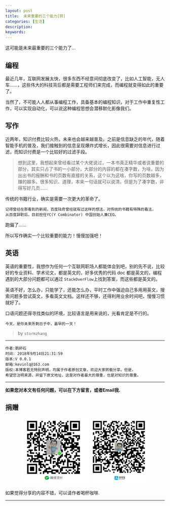 ```yaml
---
layout: post
title:  未来重要的三个能力[转]
categories: [生活]
description: 
keywords: 
---
```


这可能是未来最重要的三个能力了...


## 编程

最近几年，互联网发展太快，很多东西不经意间彻底改变了，比如人工智能，无人车……，这些伟大的科技背后都是需要工程师们来完成，而编程就变得如此的重要了。

当然了，不可能人人都从事编程工作，具备基本的编程知识，对于工作中重复性工作，可以实现自动化，可以说这种编程思想会潜移默化影像我们。

## 写作

近两年，知识付费比较火热，未来也会越来越普及。之前是信息缺乏的年代，随着智能手机的普及，我们接触到的信息呈现爆炸式增长，因此很需要对信息进行过滤，而知识付费是一个比较好的过滤手段。

>想到这里，我想起来曾经看过某个大佬说过，一本书真正精华或者说重要的部分，其实只占了书的一小部分，大部分的内容的都在凑字数，为啥，因为出出书的报酬和书的页数有直接的关系，这个以为这啥，你写的页数越多，赚的越多。很多知识、道理，本来一句话就可以说清，但是为了凑字数，非得写好几页……

传统的书籍行业，确实是需要一次更大的革命了。

```
记得曾经在那看到的新闻，百度陆奇曾经就有过这样的想法，对传统的书籍有特殊的看法，
从百度辞职后，目前担任YC(Y Combinator) 中国创始人兼CEO。
```

跑偏了……

所以写作确实一个比较重要的能力！慢慢加强吧！

## 英语

英语的重要性，我想作为任何一个互联网职场人都能体会到吧，别的先不说，比较好的专业资料、学术论文，都是英文的，好多优秀的代码 doc 都是英文的，编程遇到的大部分问题都可以通过 `StackOverFlow`上找到答案，而这些都是英文的。

英语不好，怎么办，只能学了，还能怎么办，平时工作中强迫自己多用用英文，搜索问题多尝试英文，多看英文文档。这样还不够，还得利用业余时间吧，慢慢习惯就好了。

口语问题还得寻找类似的环境，比较语言是用来说的，光看肯定是不行的。

```
今天，是你未来所剩日子中，最早的一天！
```


>by `stormzhang`

******

    作者:鹅卵石
    时间: 2018年9月14日21:31:59
    版本:V 0.0.1
    邮箱:kevinlq@163.com
	版权:本博客若无特别声明，均属于作者原创文章，欢迎大家转载分享。但是，
	希望您注明来源，并留下原文地址，这是对作者最大的尊重，也是对知识的尊重。

<!-- more -->


---

**如果您对本文有任何问题，可以在下方留言，或者Email我.**

## 捐赠

<center>
<img src="/res/img/myCode.png" width="80%" height="80%" />
</center>

如果觉得分享的内容不错，可以请作者喝杯咖啡.

---
